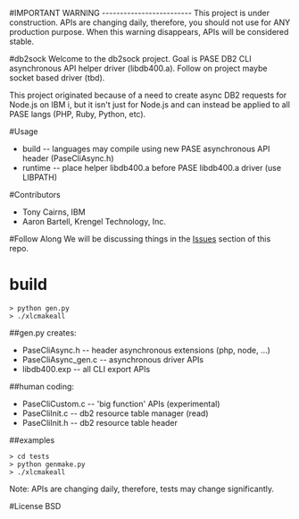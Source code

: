 #IMPORTANT WARNING -------------------------
This project is under construction. APIs are changing daily, therefore, you should not use for ANY production purpose. When this warning disappears, APIs will be considered stable.


#db2sock
Welcome to the db2sock project.  Goal is PASE DB2 CLI asynchronous API helper driver (libdb400.a). Follow on project maybe socket based driver (tbd).

This project originated because of a need to create async DB2 requests for Node.js on IBM i, but it isn't just for Node.js and can instead be applied to all PASE langs (PHP, Ruby, Python, etc).

#Usage
- build   -- languages may compile using new PASE asynchronous API header (PaseCliAsync.h) 
- runtime -- place helper libdb400.a before PASE libdb400.a driver (use LIBPATH) 

#Contributors
- Tony Cairns, IBM
- Aaron Bartell, Krengel Technology, Inc.

#Follow Along
We will be discussing things in the [Issues](http://bit.ly/db2sock-issues) section of this repo.  

# build
```
> python gen.py
> ./xlcmakeall
```

##gen.py creates: 
- PaseCliAsync.h      -- header asynchronous extensions (php, node, ...)
- PaseCliAsync_gen.c  -- asynchronous driver APIs
- libdb400.exp        -- all CLI export APIs

##human coding:
- PaseCliCustom.c      -- 'big function' APIs (experimental)
- PaseCliInit.c        -- db2 resource table manager (read)
- PaseCliInit.h        -- db2 resource table header

##examples
```
> cd tests
> python genmake.py
> ./xlcmakeall
```
Note: APIs are changing daily, therefore, tests may change significantly.


#License
BSD

